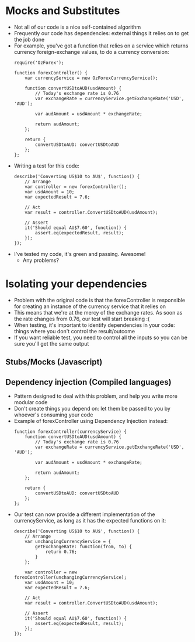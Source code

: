 # Mocks and Substitutes
- Not all of our code is a nice self-contained algorithm
- Frequently our code has dependencies: external things it relies on to get the job done
- For example, you've got a function that relies on a service which returns currency foreign-exchange values, to do a currency conversion:
    ```
    require('OzForex');

    function forexController() {
        var currencyService = new OzForexCurrencyService();
        
        function convertUSDtoAUD(usdAmount) {
            // Today's exchange rate is 0.76
            var exchangeRate = currencyService.getExchangeRate('USD', 'AUD');

            var audAmount = usdAmount * exchangeRate;
            
            return audAmount;
        };

        return {
            convertUSDtoAUD: convertUSDtoAUD
        };
    };
    ```
- Writing a test for this code:
    ```
    describe('Converting US$10 to AU$', function() {
        // Arrange
        var controller = new forexController();
        var usdAmount = 10;
        var expectedResult = 7.6;

        // Act
        var result = controller.ConvertUSDtoAUD(usdAmount);

        // Assert
        it('Should equal AU$7.60', function() {
            assert.eq(expectedResult, result);
        });
    });
    ```
- I've tested my code, it's green and passing. Awesome! 
  - Any problems?

# Isolating your dependencies
- Problem with the original code is that the forexController is responsible for creating an instance of the currency service that it relies on
- This means that we're at the mercy of the exchange rates. As soon as the rate changes from 0.76, our test will start breaking :(
- When testing, it's important to identify dependencies in your code: things where you don't control the result/outcome
- If you want reliable test, you need to control all the inputs so you can be sure you'll get the same output

## Stubs/Mocks (Javascript)


## Dependency injection (Compiled languages)
- Pattern designed to deal with this problem, and help you write more modular code
- Don't create things you depend on: let them be passed to you by whoever's consuming your code
- Example of forexController using Dependency Injection instead:
    ```
    function forexController(currencyService) {
        function convertUSDtoAUD(usdAmount) {
            // Today's exchange rate is 0.76
            var exchangeRate = currencyService.getExchangeRate('USD', 'AUD');

            var audAmount = usdAmount * exchangeRate;
            
            return audAmount;
        };

        return {
            convertUSDtoAUD: convertUSDtoAUD
        };
    };
    ```
- Our test can now provide a different implementation of the currencyService, as long as it has the expected functions on it:
    ```
    describe('Converting US$10 to AU$', function() {
        // Arrange
        var unchangingCurrencyService = {
            getExchangeRate: function(from, to) { 
                return 0.76; 
            }
        };

        var controller = new forexController(unchangingCurrencyService);
        var usdAmount = 10;
        var expectedResult = 7.6;

        // Act
        var result = controller.ConvertUSDtoAUD(usdAmount);

        // Assert
        it('Should equal AU$7.60', function() {
            assert.eq(expectedResult, result);
        });
    });
    ```